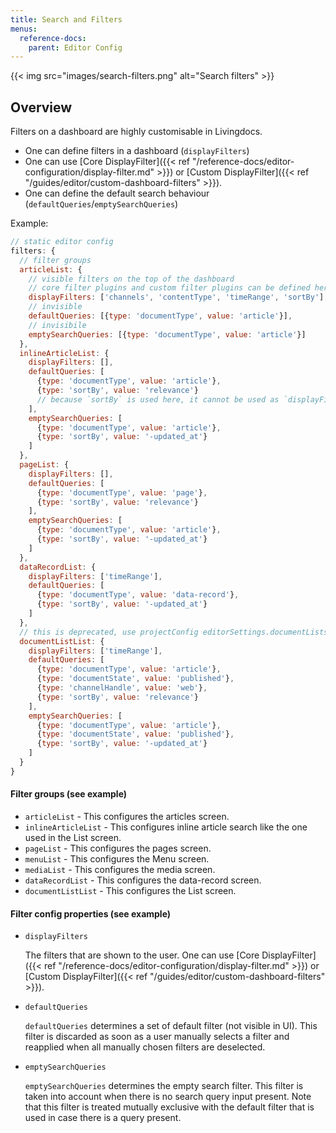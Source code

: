 ```yaml
---
title: Search and Filters
menus:
  reference-docs:
    parent: Editor Config
---
```


{{< img src="images/search-filters.png" alt="Search filters" >}}

## Overview

Filters on a dashboard are highly customisable in Livingdocs.

- One can define filters in a dashboard (`displayFilters`)
- One can use [Core DisplayFilter]({{< ref "/reference-docs/editor-configuration/display-filter.md" >}}) or [Custom DisplayFilter]({{< ref "/guides/editor/custom-dashboard-filters" >}}).
- One can define the default search behaviour (`defaultQueries`/`emptySearchQueries`)

Example:
```js
// static editor config
filters: {
  // filter groups
  articleList: {
    // visible filters on the top of the dashboard
    // core filter plugins and custom filter plugins can be defined here
    displayFilters: ['channels', 'contentType', 'timeRange', 'sortBy'],
    // invisible
    defaultQueries: [{type: 'documentType', value: 'article'}],
    // invisibile
    emptySearchQueries: [{type: 'documentType', value: 'article'}]
  },
  inlineArticleList: {
    displayFilters: [],
    defaultQueries: [
      {type: 'documentType', value: 'article'},
      {type: 'sortBy', value: 'relevance'}
      // because `sortBy` is used here, it cannot be used as `displayFilters`
    ],
    emptySearchQueries: [
      {type: 'documentType', value: 'article'},
      {type: 'sortBy', value: '-updated_at'}
    ]
  },
  pageList: {
    displayFilters: [],
    defaultQueries: [
      {type: 'documentType', value: 'page'},
      {type: 'sortBy', value: 'relevance'}
    ],
    emptySearchQueries: [
      {type: 'documentType', value: 'article'},
      {type: 'sortBy', value: '-updated_at'}
    ]
  },
  dataRecordList: {
    displayFilters: ['timeRange'],
    defaultQueries: [
      {type: 'documentType', value: 'data-record'},
      {type: 'sortBy', value: '-updated_at'}
    ]
  },
  // this is deprecated, use projectConfig editorSettings.documentLists
  documentListList: {
    displayFilters: ['timeRange'],
    defaultQueries: [
      {type: 'documentType', value: 'article'},
      {type: 'documentState', value: 'published'},
      {type: 'channelHandle', value: 'web'},
      {type: 'sortBy', value: 'relevance'}
    ],
    emptySearchQueries: [
      {type: 'documentType', value: 'article'},
      {type: 'documentState', value: 'published'},
      {type: 'sortBy', value: '-updated_at'}
    ]
  }
}
```

#### Filter groups (see example)
- `articleList` - This configures the articles screen.
- `inlineArticleList` - This configures inline article search like the one used in the List screen.
- `pageList` - This configures the pages screen.
- `menuList` - This configures the Menu screen.
- `mediaList` - This configures the media screen.
- `dataRecordList` - This configures the data-record screen.
- `documentListList` - This configures the List screen.


#### Filter config properties (see example)

- `displayFilters`

  The filters that are shown to the user. One can use [Core DisplayFilter]({{< ref "/reference-docs/editor-configuration/display-filter.md" >}}) or [Custom DisplayFilter]({{< ref "/guides/editor/custom-dashboard-filters" >}}).

- `defaultQueries`

  `defaultQueries` determines a set of default filter (not visible in UI). This filter is discarded as
  soon as a user manually selects a filter and reapplied when all manually
  chosen filters are deselected.

- `emptySearchQueries`

  `emptySearchQueries` determines the empty search filter. This filter is taken into
  account when there is no search query input present. Note that this filter is
  treated mutually exclusive with the default filter that is used in case there is
  a query present.
